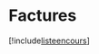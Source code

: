 # Factures

[!include[listeencours](factures.listeencours.autogen.md)]













































































































































